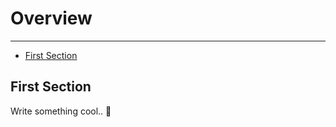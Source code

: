 # Overview

---

-   [First Section](#section-1)

<a name="section-1"></a>

## First Section

Write something cool.. 🦊
